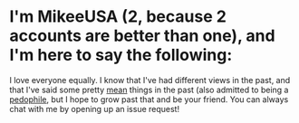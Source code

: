 # I'm MikeeUSA (2, because 2 accounts are better than one), and I'm here to say the following:

I love everyone equally. I know that I've had different views in the past, and that I've said some pretty [mean](https://www.reddit.com/r/opensource/comments/am6xhj/host_agrees_to_dmca_takedown_of_gpld_work_after/efmf7w0/) things in the past (also admitted to being a [pedophile](http://web.archive.org/web/20190202215646/https://www.reddit.com/r/opensource/comments/am6xhj/host_agrees_to_dmca_takedown_of_gpld_work_after/efm2bd5/), but I hope to grow past that and be your friend. You can always chat with me by opening up an issue request!

